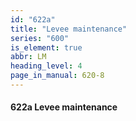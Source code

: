 ```yaml
---
id: "622a"
title: "Levee maintenance"
series: "600"
is_element: true
abbr: LM
heading_level: 4
page_in_manual: 620-8
---
```


#### 622a Levee maintenance